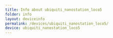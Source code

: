 ```yaml
---
title: Info about ubiquiti_nanostation_loco5
folder: info
layout: deviceinfo
permalink: /devices/ubiquiti_nanostation_loco5/
device: ubiquiti_nanostation_loco5
---
```

